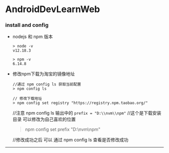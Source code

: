 # AndroidDevLearnWeb

### install and config
* nodejs 和 npm 版本
  ```
  > node -v
  v12.18.3
  
  > npm -v
  6.14.8
  ```

* 修改npm下载为淘宝的镜像地址
  ```
  //通过 npm config ls 获取当前配置
  > npm config ls

  // 修改下载地址
  > npm config set registry "https://registry.npm.taobao.org/"
  ```
 
  //注意 npm config ls 输出中的  `prefix = "D:\\nvm\\npm"`
  //这个是下载安装目录  可以修改为自己喜欢的位置
  > npm config set prefix "D:\\nvm\\npm"

  //修改成功之后 可以 通过 npm config ls 查看是否修改成功
  
---

